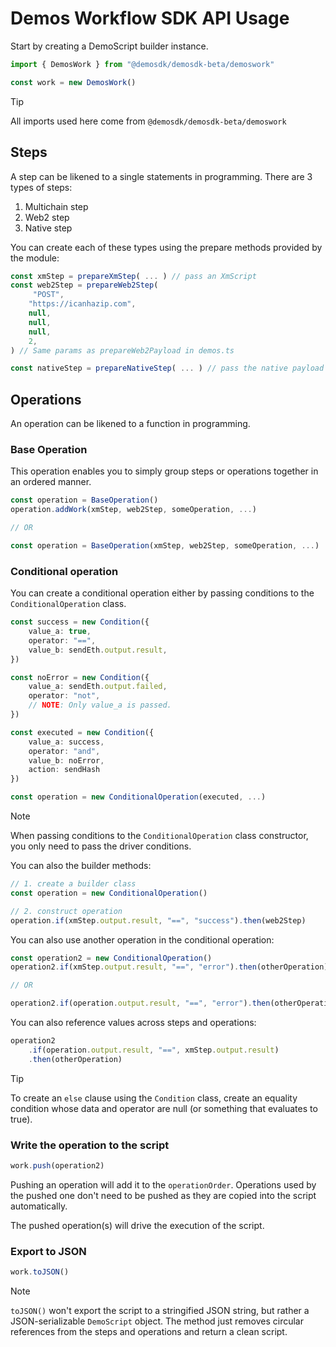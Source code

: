 # Demos Workflow SDK API Usage

Start by creating a DemoScript builder instance.

```ts
import { DemosWork } from "@demosdk/demosdk-beta/demoswork"

const work = new DemosWork()
```

> [!TIP]
> All imports used here come from `@demosdk/demosdk-beta/demoswork`

## Steps

A step can be likened to a single statements in programming. There are 3 types of steps:

1. Multichain step
2. Web2 step
3. Native step

You can create each of these types using the prepare methods provided by the module:

```ts
const xmStep = prepareXmStep( ... ) // pass an XmScript
const web2Step = prepareWeb2Step(
     "POST",
    "https://icanhazip.com",
    null,
    null,
    null,
    2,
) // Same params as prepareWeb2Payload in demos.ts

const nativeStep = prepareNativeStep( ... ) // pass the native payload
```

## Operations

An operation can be likened to a function in programming.

### Base Operation

This operation enables you to simply group steps or operations together in an ordered manner.

```ts
const operation = BaseOperation()
operation.addWork(xmStep, web2Step, someOperation, ...)

// OR

const operation = BaseOperation(xmStep, web2Step, someOperation, ...)
```

### Conditional operation

You can create a conditional operation either by passing conditions to the `ConditionalOperation` class.

```ts
const success = new Condition({
    value_a: true,
    operator: "==",
    value_b: sendEth.output.result,
})

const noError = new Condition({
    value_a: sendEth.output.failed,
    operator: "not",
    // NOTE: Only value_a is passed.
})

const executed = new Condition({
    value_a: success,
    operator: "and",
    value_b: noError,
    action: sendHash
})

const operation = new ConditionalOperation(executed, ...)
```

> [!NOTE]
>
> When passing conditions to the `ConditionalOperation` class constructor, you only need to pass the driver conditions.

You can also the builder methods:

```ts
// 1. create a builder class
const operation = new ConditionalOperation()

// 2. construct operation
operation.if(xmStep.output.result, "==", "success").then(web2Step)
```

You can also use another operation in the conditional operation:

```ts
const operation2 = new ConditionalOperation()
operation2.if(xmStep.output.result, "==", "error").then(otherOperation)

// OR

operation2.if(operation.output.result, "==", "error").then(otherOperation)
```

You can also reference values across steps and operations:

```ts
operation2
    .if(operation.output.result, "==", xmStep.output.result)
    .then(otherOperation)
```

> [!TIP]
> To create an `else` clause using the `Condition` class, create an equality condition whose data and operator are null (or something that evaluates to true).

### Write the operation to the script

```ts
work.push(operation2)
```

Pushing an operation will add it to the `operationOrder`. Operations used by the pushed one don't need to be pushed as they are copied into the script automatically.

The pushed operation(s) will drive the execution of the script.

### Export to JSON

```ts
work.toJSON()
```

> [!NOTE]
> `toJSON()` won't export the script to a stringified JSON string, but rather a JSON-serializable `DemoScript` object. The method just removes circular references from the steps and operations and return a clean script.
